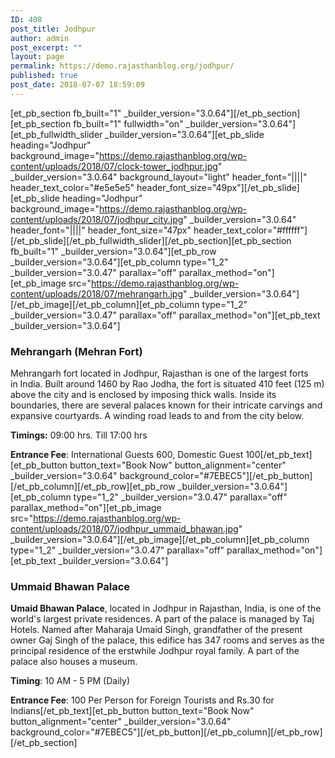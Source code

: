 ```yaml
---
ID: 408
post_title: Jodhpur
author: admin
post_excerpt: ""
layout: page
permalink: https://demo.rajasthanblog.org/jodhpur/
published: true
post_date: 2018-07-07 18:59:09
---
```

[et_pb_section fb_built="1" \_builder\_version="3.0.64"][/et_pb_section][et_pb_section fb_built="1" fullwidth="on" \_builder\_version="3.0.64"][et_pb_fullwidth_slider \_builder\_version="3.0.64"][et_pb_slide heading="Jodhpur" background_image="https://demo.rajasthanblog.org/wp-content/uploads/2018/07/clock-tower_jodhpur.jpg" \_builder\_version="3.0.64" background_layout="light" header_font="||||" header_text_color="#e5e5e5" header_font_size="49px"][/et_pb_slide][et_pb_slide heading="Jodhpur" background_image="https://demo.rajasthanblog.org/wp-content/uploads/2018/07/jodhpur_city.jpg" \_builder\_version="3.0.64" header_font="||||" header_font_size="47px" header_text_color="#ffffff"][/et_pb_slide][/et_pb_fullwidth_slider][/et_pb_section][et_pb_section fb_built="1" \_builder\_version="3.0.64"][et_pb_row \_builder\_version="3.0.64"][et_pb_column type="1_2" \_builder\_version="3.0.47" parallax="off" parallax_method="on"][et_pb_image src="https://demo.rajasthanblog.org/wp-content/uploads/2018/07/mehrangarh.jpg" \_builder\_version="3.0.64"][/et_pb_image][/et_pb_column][et_pb_column type="1_2" \_builder\_version="3.0.47" parallax="off" parallax_method="on"][et_pb_text \_builder\_version="3.0.64"]
### Mehrangarh (Mehran Fort)

<span>Mehrangarh fort located in </span>Jodhpur<span>, </span>Rajasthan<span> is one of the largest forts in </span>India[][1]<span>. Built around 1460 by </span>Rao Jodha<span>, the fort is situated 410 feet (125 m) above the city and is enclosed by imposing thick walls. Inside its boundaries, there are several palaces known for their intricate carvings and expansive courtyards. A winding road leads to and from the city below. </span>

<span><strong>Timings:</strong> 09:00 hrs. Till 17:00 <g class="gr_ gr_20 gr-alert gr_spell gr_inline_cards gr_run_anim ContextualSpelling ins-del multiReplace" id="20" data-gr-id="20">hrs</g></span>

**Entrance Fee**: International Guests 600, Domestic Guest 100[/et_pb_text][et_pb_button button_text="Book Now" button_alignment="center" \_builder\_version="3.0.64" background_color="#7EBEC5"][/et_pb_button][/et_pb_column][/et_pb_row][et_pb_row \_builder\_version="3.0.64"][et_pb_column type="1_2" \_builder\_version="3.0.47" parallax="off" parallax_method="on"][et_pb_image src="https://demo.rajasthanblog.org/wp-content/uploads/2018/07/jodhpur_ummaid_bhawan.jpg" \_builder\_version="3.0.64"][/et_pb_image][/et_pb_column][et_pb_column type="1_2" \_builder\_version="3.0.47" parallax="off" parallax_method="on"][et_pb_text \_builder\_version="3.0.64"]

### Ummaid Bhawan Palace

**Umaid Bhawan Palace**<span>, located in </span>Jodhpur<span> in </span>Rajasthan<span>, </span>India<span>, is one of the world's largest private residences. A part of the palace is managed by </span>Taj Hotels<span>. Named after </span>Maharaja<span> </span>Umaid Singh[][2]<span>, grandfather of the present owner </span>Gaj Singh<span> of the palace, this edifice has 347 rooms and serves as the principal residence of the erstwhile Jodhpur royal family. A part of the palace also houses a museum.</span>

**Timing**: 10 AM - 5 PM (Daily)

**Entrance Fee**: 100 Per Person for Foreign Tourists and Rs.30 for Indians[/et_pb_text][et_pb_button button_text="Book Now" button_alignment="center" \_builder\_version="3.0.64" background_color="#7EBEC5"][/et_pb_button][/et_pb_column][/et_pb_row][/et_pb_section]

 [1]: https://en.wikipedia.org/wiki/India "India"
 [2]: https://en.wikipedia.org/wiki/Umaid_Singh "Umaid Singh"
